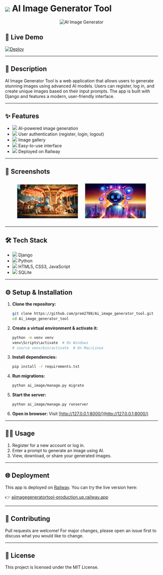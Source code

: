 # <img src="https://img.icons8.com/color/96/000000/artificial-intelligence.png" width="40" style="vertical-align:middle;"/> AI Image Generator Tool

<p align="center">
  <img src="https://img.icons8.com/clouds/200/000000/image.png" width="120" alt="AI Image Generator"/>
</p>

## 🚀 Live Demo

[![Deploy](https://img.shields.io/badge/Live%20Demo-Click%20Here-brightgreen?style=for-the-badge&logo=railway)](https://aiimagegeneratortool-production.up.railway.app)

---

## 📝 Description

AI Image Generator Tool is a web application that allows users to generate stunning images using advanced AI models. Users can register, log in, and create unique images based on their input prompts. The app is built with Django and features a modern, user-friendly interface.

---

## ✨ Features

- <img src="https://img.icons8.com/fluency/24/000000/brain.png"/> AI-powered image generation
- <img src="https://img.icons8.com/fluency/24/000000/login-rounded-right.png"/> User authentication (register, login, logout)
- <img src="https://img.icons8.com/fluency/24/000000/gallery.png"/> Image gallery
- <img src="https://img.icons8.com/fluency/24/000000/settings.png"/> Easy-to-use interface
- <img src="https://img.icons8.com/fluency/24/000000/cloud.png"/> Deployed on Railway

---

## 📸 Screenshots

<p align="center">
  <img src="ai_image/myapp/static/co.jpg" width="200" style="margin:10px;"/>
  <img src="ai_image/myapp/static/cs.png" width="200" style="margin:10px;"/>
</p>

---

## 🛠️ Tech Stack

- <img src="https://img.icons8.com/color/24/000000/django.png"/> Django
- <img src="https://img.icons8.com/color/24/000000/python.png"/> Python
- <img src="https://img.icons8.com/color/24/000000/html-5--v1.png"/> HTML5, CSS3, JavaScript
- <img src="https://img.icons8.com/color/24/000000/sqlite.png"/> SQLite

---

## ⚙️ Setup & Installation

1. **Clone the repository:**
   ```bash
   git clone https://github.com/prem2708/Ai_image_generator_tool.git
   cd Ai_image_generator_tool
   ```
2. **Create a virtual environment & activate it:**
   ```bash
   python -m venv venv
   venv\Scripts\activate  # On Windows
   # source venv/bin/activate  # On Mac/Linux
   ```
3. **Install dependencies:**
   ```bash
   pip install -r requirements.txt
   ```
4. **Run migrations:**
   ```bash
   python ai_image/manage.py migrate
   ```
5. **Start the server:**
   ```bash
   python ai_image/manage.py runserver
   ```
6. **Open in browser:**
   Visit [http://127.0.0.1:8000/](http://127.0.0.1:8000/)

---

## 🧑‍💻 Usage

1. Register for a new account or log in.
2. Enter a prompt to generate an image using AI.
3. View, download, or share your generated images.

---

## 🌐 Deployment

This app is deployed on [Railway](https://railway.app/). You can try the live version here:

👉 [aiimagegeneratortool-production.up.railway.app](https://aiimagegeneratortool-production.up.railway.app)

---

## 🤝 Contributing

Pull requests are welcome! For major changes, please open an issue first to discuss what you would like to change.

---

## 📄 License

This project is licensed under the MIT License.
